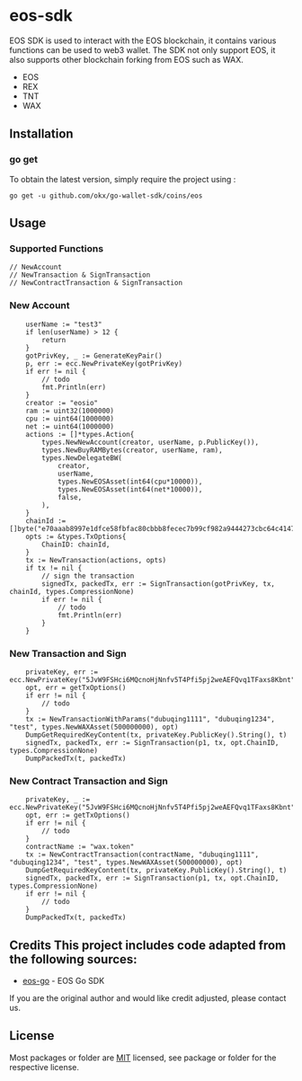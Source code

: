 # eos-sdk
EOS SDK is used to interact with the EOS blockchain, it contains various functions can be used to web3 wallet.
The SDK not only support EOS, it also supports other blockchain forking from EOS such as WAX.

- EOS
- REX
- TNT
- WAX

## Installation

### go get

To obtain the latest version, simply require the project using :

```shell
go get -u github.com/okx/go-wallet-sdk/coins/eos
```

## Usage

### Supported Functions

```golang
// NewAccount
// NewTransaction & SignTransaction
// NewContractTransaction & SignTransaction
```

### New Account
```golang
	userName := "test3"
	if len(userName) > 12 {
		return
	}
	gotPrivKey, _ := GenerateKeyPair()
	p, err := ecc.NewPrivateKey(gotPrivKey)
	if err != nil {
        // todo
		fmt.Println(err)
	}
	creator := "eosio"
	ram := uint32(1000000)
	cpu := uint64(1000000)
	net := uint64(1000000)
	actions := []*types.Action{
		types.NewNewAccount(creator, userName, p.PublicKey()),
		types.NewBuyRAMBytes(creator, userName, ram),
		types.NewDelegateBW(
			creator,
			userName,
			types.NewEOSAsset(int64(cpu*10000)),
			types.NewEOSAsset(int64(net*10000)),
			false,
		),
	}
	chainId := []byte("e70aaab8997e1dfce58fbfac80cbbb8fecec7b99cf982a9444273cbc64c41473")
	opts := &types.TxOptions{
		ChainID: chainId,
	}
	tx := NewTransaction(actions, opts)
	if tx != nil {
		// sign the transaction
		signedTx, packedTx, err := SignTransaction(gotPrivKey, tx, chainId, types.CompressionNone)
        if err != nil {
            // todo
		    fmt.Println(err)
	    }
	}
```

### New Transaction and Sign
```golang
	privateKey, err := ecc.NewPrivateKey("5JvW9FSHci6MQcnoHjNnfv5T4Pfi5pj2weAEFQvq1TFaxs8Kbnt")
	opt, err = getTxOptions()
	if err != nil {
        // todo
	}
	tx := NewTransactionWithParams("dubuqing1111", "dubuqing1234", "test", types.NewWAXAsset(500000000), opt)
	DumpGetRequiredKeyContent(tx, privateKey.PublicKey().String(), t)
	signedTx, packedTx, err := SignTransaction(p1, tx, opt.ChainID, types.CompressionNone)
	DumpPackedTx(t, packedTx)
```
### New Contract Transaction and Sign
```golang
	privateKey, _ := ecc.NewPrivateKey("5JvW9FSHci6MQcnoHjNnfv5T4Pfi5pj2weAEFQvq1TFaxs8Kbnt")
	opt, err := getTxOptions()
	if err != nil {
        // todo
	}
	contractName := "wax.token"
	tx := NewContractTransaction(contractName, "dubuqing1111", "dubuqing1234", "test", types.NewWAXAsset(500000000), opt)
	DumpGetRequiredKeyContent(tx, privateKey.PublicKey().String(), t)
	signedTx, packedTx, err := SignTransaction(p1, tx, opt.ChainID, types.CompressionNone)
	if err != nil {
        // todo
	}	
	DumpPackedTx(t, packedTx)
```

## Credits  This project includes code adapted from the following sources:  
- [eos-go](https://github.com/eoscanada/eos-go) - EOS Go SDK

If you are the original author and would like credit adjusted, please contact us.

## License
Most packages or folder are [MIT](<https://github.com/okx/go-wallet-sdk/blob/main/coins/eos/LICENSE>) licensed, see package or folder for the respective license.
